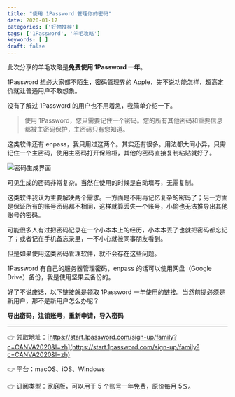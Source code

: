 ```yaml
---
title: "使用 1Password 管理你的密码"
date: 2020-01-17
categories: ['好物推荐']
tags: ['1Password', '羊毛攻略']
keywords: [ ]
draft: false
---
```


此次分享的羊毛攻略是**免费使用 1Password 一年**。

<!-- more -->

1Password 想必大家都不陌生，密码管理界的 Apple，先不说功能怎样，超高定价就让普通用户不敢想象。

没有了解过 1Password 的用户也不用着急，我简单介绍一下。

> 使用 1Password，您只需要记住一个密码。您的所有其他密码和重要信息都被主密码保护，主密码只有您知道。

这类软件还有 enpass，我只用过这两个。其实还有很多。用法都大同小异，只需记住一个主密码，使用主密码打开保险柜，其他的密码直接复制粘贴就好了。

![密码生成界面](https://i.loli.net/2020/01/29/JgYn4VDKGEuqsPT.jpg)

可见生成的密码非常复杂。当然在使用的时候是自动填写，无需复制。

这类软件我认为主要解决两个需求。一方面是不用再记忆复杂的密码了；另一方面是保证所有的账号密码都不相同，这样就算丢失一个账号，小偷也无法推导出其他账号的密码。

可能很多人有过把密码记录在一个小本本上的经历，小本本丢了也就把密码都忘记了；或者记在手机备忘录里，一不小心就被同事朋友看到。

但是如果使用这类密码管理软件，就不会存在这些问题。

1Password 有自己的服务器管理密码，enpass 的话可以使用网盘（Google Drive）备份，我是使用坚果云备份的。

好了不说废话，以下链接就是领取 1Password 一年使用的链接。当然前提必须是新用户，那不是新用户怎么办呢？

**导出密码，注销账号，重新申请，导入密码**

------

👉 领取地址：[https://start.1password.com/sign-up/family?c=CANVA2020&l=zh](https://start.1password.com/sign-up/family?c=CANVA2020&l=zh)

👉 平台：macOS、iOS、Windows

👉 订阅类型：家庭版，可以用于 5 个账号一年免费，原价每月 5＄。